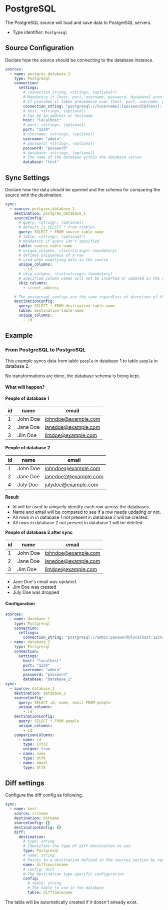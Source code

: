 # PostgreSQL
The PostgreSQL source will load and save data to PostgreSQL servers.

- Type identifier: `Postgresql`

## Source Configuration 
Declare how the source should be connecting to the database instance.
```yaml
sources:
  - name: postgres_database_1
    type: Postgresql
    connection:
      settings:
        # connection_string, <string>, (optional*)
        # Mandatory if [host, port, username, password, database] aren't specified.
        # If provided it takes precedence over [host, port, username, password, database]
        connection_string: "postgresql://[username]:[password]@[host]:[port]/[database]"
        # host: <string>, (optional)
        # Can be ip-address or hostname
        host: "localhost"
        # port: <string>, (optional)
        port: "1234"
        # username: <string>, (optional)
        username: "admin"
        # password: <string>, (optional)
        password: "password"
        # database: <string>, (optional)
        # The name of the database within the database server
        database: "test"
```

## Sync Settings
Declare how the data should be queried and the schema for comparing the source with the destination.
```yaml
sync:
  - source: postgres_database_1
    destination: postgres_database_1
    sourceConfig:
      # query, <string>, (optional)
      # default is SELECT * from <table>
      query: SELECT * FROM source-table-name
      # table, <string>, (optional*)
      # Mandatory if query isn't specified
      table: source-table-name
      # unique_columns, <list<string>> (mandatory)
      # defines uniqueness of a row
      # used when modifying data in the source
      unique_columns:
        - id
      # skip_columns, <list<string>> (mandatory)
      # specified column names will not be inserted or updated in the source
      skip_columns:
        - street_address

    # The postgresql configs are the same regardless of direction of the sync
    destinationConfig:
      query: SELECT * FROM destination-table-name
      table: destination-table-name
      unique_columns:
        - id
```

## Example

### From PostgreSQL to PostgreSQL
This example syncs data from table `people` in database 1 to table `people` in database 2.

No transformations are done, the database schema is being kept.

#### What will happen?
**People of database 1**

|id|name|email|
|-|-|-|
|1|John Doe|johndoe@example.com|
|2|Jane Doe|janedoe@example.com|
|3|Jim Doe|jimdoe@example.com|

**People of database 2**

|id|name|email|
|-|-|-|
|1|John Doe|johndoe@example.com|
|2|Jane Doe|janedoe2@example.com|
|4|July Doe|julydoe@example.com|

**Result**
- Id will be used to uniquely identify each row across the databases.
- Name and email will be compared to see if a row needs updating or not.
- All rows in in database 1 not present in database 2 will be created.
- All rows in database 2 not present in database 1 will be deleted.


**People of database 2 after sync**

|id|name|email|
|-|-|-|
|1|John Doe|johndoe@example.com|
|2|Jane Doe|janedoe@example.com|
|3|Jim Doe|jimdoe@example.com|

- Jane Doe's email was updated.
- Jim Doe was created
- July Doe was dropped

#### Configuration

```yaml
sources:
  - name: database_1
    type: Postgresql
    connection:
      settings:
        connection_string: "postgresql://admin:password@localhost:1234/database_1"
  - name: database_2
    type: Postgresql
    connection:
      settings:
        host: "localhost"
        port: "1234"
        username: "admin"
        password: "password"
        database: "database_2"
sync:
  - source: database_1
    destination: database_2
    sourceConfig:
      query: SELECT id, name, email FROM people
      unique_columns: 
        - id
    destinationConfig:
      query: SELECT * FROM people
      unique_columns: 
        - id
    comparisonColumns:
      - name: id
        type: Int32
        unique: true
      - name: name
        type: Utf8
      - name: email
        type: Utf8
```

## Diff settings
Configure the diff config as following.

```yaml
sync:
  - name: test
    source: srcname
    destination: dstname
    sourceConfig: {}
    destinationConfig: {}
    diff:
      destination: 
        # type: string
        # Identifies the type of diff destination to use
        type: Postgresql
        # name: string
        # Points to a destination defined in the sources section by name
        name: diffsourcename
        # config: dict
        # The destination type specific configuration
        config:
          # table: string
          # The table to use in the database
          table: difftablename
```
The table will be automatically created if it doesn't already exist.